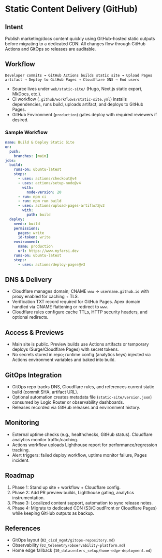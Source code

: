 # Static Content Delivery (GitHub)

## Intent
Publish marketing/docs content quickly using GitHub-hosted static outputs before migrating to a dedicated CDN. All changes flow through GitHub Actions and GitOps so releases are auditable.

## Workflow
```
Developer commits → GitHub Actions builds static site → Upload Pages artifact → Deploy to GitHub Pages → Cloudflare DNS → End users
```
- Source lives under `web/static-site/` (Hugo, Next.js static export, MkDocs, etc.).
- CI workflow (`.github/workflows/static-site.yml`) installs dependencies, runs build, uploads artifact, and deploys to GitHub Pages.
- GitHub Environment (`production`) gates deploy with required reviewers if desired.

### Sample Workflow
```yaml
name: Build & Deploy Static Site
on:
  push:
    branches: [main]
jobs:
  build:
    runs-on: ubuntu-latest
    steps:
      - uses: actions/checkout@v4
      - uses: actions/setup-node@v4
        with:
          node-version: 20
      - run: npm ci
      - run: npm run build
      - uses: actions/upload-pages-artifact@v2
        with:
          path: build
  deploy:
    needs: build
    permissions:
      pages: write
      id-token: write
    environment:
      name: production
      url: https://www.myfarsi.dev
    runs-on: ubuntu-latest
    steps:
      - uses: actions/deploy-pages@v3
```

## DNS & Delivery
- Cloudflare manages domain; CNAME `www` → `username.github.io` with proxy enabled for caching + TLS.
- Verification TXT record required for GitHub Pages. Apex domain handled via CNAME flattening or redirect to `www`.
- Cloudflare rules configure cache TTLs, HTTP security headers, and optional redirects.

## Access & Previews
- Main site is public. Preview builds use Actions artifacts or temporary deploys (Surge/Cloudflare Pages) with secret tokens.
- No secrets stored in repo; runtime config (analytics keys) injected via Actions environment variables and baked into build.

## GitOps Integration
- GitOps repo tracks DNS, Cloudflare rules, and references current static build (commit SHA, artifact URL).
- Optional automation creates metadata file (`static-site/version.json`) consumed by Logic Router or observability dashboards.
- Releases recorded via GitHub releases and environment history.

## Monitoring
- External uptime checks (e.g., healthchecks, GitHub status). Cloudflare analytics monitor traffic/caching.
- Actions workflow uploads Lighthouse report for performance/regression tracking.
- Alert triggers: failed deploy workflow, uptime monitor failure, Pages incident.

## Roadmap
1. Phase 1: Stand up site + workflow + Cloudflare config.
2. Phase 2: Add PR preview builds, Lighthouse gating, analytics instrumentation.
3. Phase 3: Localized content support, automation to sync release notes.
4. Phase 4: Migrate to dedicated CDN (S3/CloudFront or Cloudflare Pages) while keeping GitHub outputs as backup.

## References
- GitOps layout (`02_cicd_mgmt/gitops-repository.md`)
- Observability (`03_telemetry/observability-platform.md`)
- Home edge fallback (`10_datacenters_setup/home-edge-deployment.md`)
